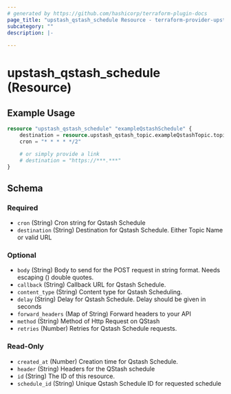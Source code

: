 ```yaml
---
# generated by https://github.com/hashicorp/terraform-plugin-docs
page_title: "upstash_qstash_schedule Resource - terraform-provider-upstash"
subcategory: ""
description: |-
  
---
```


# upstash_qstash_schedule (Resource)



## Example Usage

```terraform
resource "upstash_qstash_schedule" "exampleQstashSchedule" {
    destination = resource.upstash_qstash_topic.exampleQstashTopic.topic_id
    cron = "* * * * */2"

    # or simply provide a link
    # destination = "https://***.***"
}
```

<!-- schema generated by tfplugindocs -->
## Schema

### Required

- `cron` (String) Cron string for Qstash Schedule
- `destination` (String) Destination for Qstash Schedule. Either Topic Name or valid URL

### Optional

- `body` (String) Body to send for the POST request in string format. Needs escaping (\) double quotes.
- `callback` (String) Callback URL for Qstash Schedule.
- `content_type` (String) Content type for Qstash Scheduling.
- `delay` (String) Delay for Qstash Schedule. Delay should be given in seconds
- `forward_headers` (Map of String) Forward headers to your API
- `method` (String) Method of Http Request on QStash
- `retries` (Number) Retries for Qstash Schedule requests.

### Read-Only

- `created_at` (Number) Creation time for Qstash Schedule.
- `header` (String) Headers for the QStash schedule
- `id` (String) The ID of this resource.
- `schedule_id` (String) Unique Qstash Schedule ID for requested schedule


